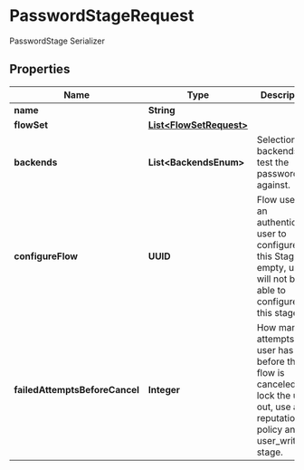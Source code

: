 

# PasswordStageRequest

PasswordStage Serializer

## Properties

| Name | Type | Description | Notes |
|------------ | ------------- | ------------- | -------------|
|**name** | **String** |  |  |
|**flowSet** | [**List&lt;FlowSetRequest&gt;**](FlowSetRequest.md) |  |  [optional] |
|**backends** | **List&lt;BackendsEnum&gt;** | Selection of backends to test the password against. |  |
|**configureFlow** | **UUID** | Flow used by an authenticated user to configure this Stage. If empty, user will not be able to configure this stage. |  [optional] |
|**failedAttemptsBeforeCancel** | **Integer** | How many attempts a user has before the flow is canceled. To lock the user out, use a reputation policy and a user_write stage. |  [optional] |



